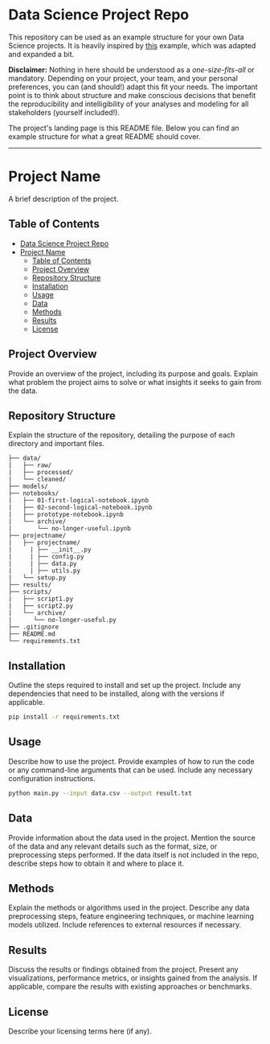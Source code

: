 # Data Science Project Repo

This repository can be used as an example structure for your own Data Science projects. It is heavily inspired by [this](https://gist.github.com/ericmjl/27e50331f24db3e8f957d1fe7bbbe510) example, which was adapted and expanded a bit.

**Disclaimer:** Nothing in here should be understood as a *one-size-fits-all* or mandatory. Depending on your project, your team, and your personal preferences, you can (and should!) adapt this fit your needs. The important point is to think about structure and make conscious decisions that benefit the reproducibility and intelligibility of your analyses and modeling for all stakeholders (yourself included!).

The project's landing page is this README file. Below you can find an example structure for what a great README should cover.

---
# Project Name

A brief description of the project.

## Table of Contents

- [Data Science Project Repo](#data-science-project-repo)
- [Project Name](#project-name)
  - [Table of Contents](#table-of-contents)
  - [Project Overview](#project-overview)
  - [Repository Structure](#repository-structure)
  - [Installation](#installation)
  - [Usage](#usage)
  - [Data](#data)
  - [Methods](#methods)
  - [Results](#results)
  - [License](#license)

## Project Overview

Provide an overview of the project, including its purpose and goals. Explain what problem the project aims to solve or what insights it seeks to gain from the data.

## Repository Structure

Explain the structure of the repository, detailing the purpose of each directory and important files.

```
├── data/
|   ├── raw/
|   ├── processed/
|   └── cleaned/
├── models/
├── notebooks/
|   ├── 01-first-logical-notebook.ipynb
|   ├── 02-second-logical-notebook.ipynb
|   ├── prototype-notebook.ipynb
|   └── archive/
|	    └── no-longer-useful.ipynb
├── projectname/
|   ├── projectname/
|	  | ├── __init__.py
|	  | ├── config.py
|	  | ├── data.py
|	  | ├── utils.py
|   └── setup.py
├── results/
├── scripts/
|   ├── script1.py
|   ├── script2.py
|   └── archive/
|      └── no-longer-useful.py
├── .gitignore
├── README.md
└── requirements.txt
```

## Installation

Outline the steps required to install and set up the project. Include any dependencies that need to be installed, along with the versions if applicable.

```bash
pip install -r requirements.txt
```

## Usage

Describe how to use the project. Provide examples of how to run the code or any command-line arguments that can be used. Include any necessary configuration instructions.

```bash
python main.py --input data.csv --output result.txt
```

## Data

Provide information about the data used in the project. Mention the source of the data and any relevant details such as the format, size, or preprocessing steps performed. If the data itself is not included in the repo, describe steps how to obtain it and where to place it.

## Methods

Explain the methods or algorithms used in the project. Describe any data preprocessing steps, feature engineering techniques, or machine learning models utilized. Include references to external resources if necessary.

## Results

Discuss the results or findings obtained from the project. Present any visualizations, performance metrics, or insights gained from the analysis. If applicable, compare the results with existing approaches or benchmarks.

## License

Describe your licensing terms here (if any).